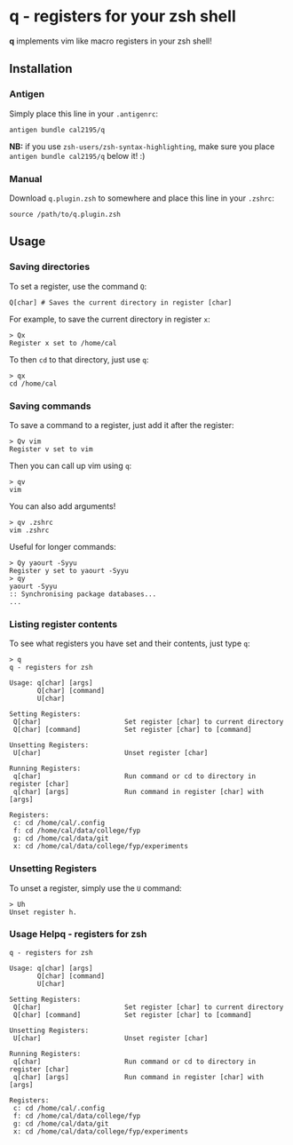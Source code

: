 # q - registers for your zsh shell
**q** implements vim like macro registers in your zsh shell!

## Installation

### Antigen

Simply place this line in your `.antigenrc`:
```
antigen bundle cal2195/q
```

**NB:** if you use `zsh-users/zsh-syntax-highlighting`, make sure you place `antigen bundle cal2195/q` below it! :)

### Manual

Download `q.plugin.zsh` to somewhere and place this line in your `.zshrc`:
```
source /path/to/q.plugin.zsh
```

## Usage

### Saving directories

To set a register, use the command `Q`:
```
Q[char] # Saves the current directory in register [char]
```

For example, to save the current directory in register `x`:
```
> Qx
Register x set to /home/cal
```

To then `cd` to that directory, just use `q`:
```
> qx
cd /home/cal
```

### Saving commands

To save a command to a register, just add it after the register:
```
> Qv vim
Register v set to vim
```

Then you can call up vim using `q`:
```
> qv
vim
```

You can also add arguments!
```
> qv .zshrc
vim .zshrc
```

Useful for longer commands:
```
> Qy yaourt -Syyu
Register y set to yaourt -Syyu
> qy
yaourt -Syyu
:: Synchronising package databases...
...
```

### Listing register contents

To see what registers you have set and their contents, just type `q`:

```
> q
q - registers for zsh

Usage: q[char] [args]
       Q[char] [command]
       U[char]

Setting Registers:
 Q[char]                     Set register [char] to current directory
 Q[char] [command]           Set register [char] to [command]

Unsetting Registers:
 U[char]                     Unset register [char]

Running Registers:
 q[char]                     Run command or cd to directory in register [char]
 q[char] [args]              Run command in register [char] with [args]

Registers:
 c: cd /home/cal/.config
 f: cd /home/cal/data/college/fyp
 g: cd /home/cal/data/git
 x: cd /home/cal/data/college/fyp/experiments
```

### Unsetting Registers

To unset a register, simply use the `U` command:
```
> Uh
Unset register h.
```

### Usage Helpq - registers for zsh

```
q - registers for zsh

Usage: q[char] [args]
       Q[char] [command]
       U[char]

Setting Registers:
 Q[char]                     Set register [char] to current directory
 Q[char] [command]           Set register [char] to [command]

Unsetting Registers:
 U[char]                     Unset register [char]

Running Registers:
 q[char]                     Run command or cd to directory in register [char]
 q[char] [args]              Run command in register [char] with [args]

Registers:
 c: cd /home/cal/.config
 f: cd /home/cal/data/college/fyp
 g: cd /home/cal/data/git
 x: cd /home/cal/data/college/fyp/experiments
```
